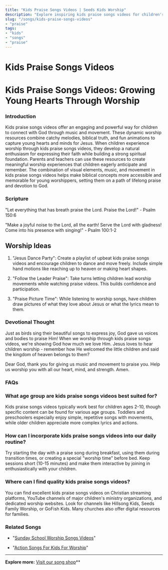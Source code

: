 ```yaml
---
title: "Kids Praise Songs Videos | Seeds Kids Worship"
description: "Explore inspiring kids praise songs videos for children's worship and faith development. Biblical music resources for families and ministry."
slug: "/songs/kids-praise-songs-videos"
- "praise"
tags:
- "kids"
- "songs"
- "praise"
---
```


# Kids Praise Songs Videos

# Kids Praise Songs Videos: Growing Young Hearts Through Worship

### Introduction
Kids praise songs videos offer an engaging and powerful way for children to connect with God through music and movement. These dynamic worship resources combine catchy melodies, biblical truth, and fun animations to capture young hearts and minds for Jesus. When children experience worship through kids praise songs videos, they develop a natural enthusiasm for expressing their faith while building a strong spiritual foundation. Parents and teachers can use these resources to create meaningful worship experiences that children eagerly anticipate and remember. The combination of visual elements, music, and movement in kids praise songs videos helps make biblical concepts more accessible and memorable for young worshippers, setting them on a path of lifelong praise and devotion to God.

### Scripture
"Let everything that has breath praise the Lord. Praise the Lord!" - Psalm 150:6

"Make a joyful noise to the Lord, all the earth! Serve the Lord with gladness! Come into his presence with singing!" - Psalm 100:1-2

## Worship Ideas
1. "Jesus Dance Party": Create a playlist of upbeat kids praise songs videos and encourage children to dance and move freely. Include simple hand motions like reaching up to heaven or making heart shapes.

2. "Follow the Leader Praise": Take turns letting children lead worship movements while watching praise videos. This builds confidence and participation.

3. "Praise Picture Time": While listening to worship songs, have children draw pictures of what they love about Jesus or what the lyrics mean to them.

### Devotional Thought
Just as birds sing their beautiful songs to express joy, God gave us voices and bodies to praise Him! When we worship through kids praise songs videos, we're showing God how much we love Him. Jesus loves to hear children worship - remember how He welcomed the little children and said the kingdom of heaven belongs to them? 

Dear God, thank you for giving us music and movement to praise you. Help us worship you with all our heart, mind, and strength. Amen.

### FAQs

### What age group are kids praise songs videos best suited for?
Kids praise songs videos typically work best for children ages 2-10, though specific content can be found for various age groups. Toddlers and preschoolers especially enjoy simple, repetitive songs with movements, while older children appreciate more complex lyrics and actions.

### How can I incorporate kids praise songs videos into our daily routine?
Try starting the day with a praise song during breakfast, using them during transition times, or creating a special "worship time" before bed. Keep sessions short (10-15 minutes) and make them interactive by joining in enthusiastically with your children.

### Where can I find quality kids praise songs videos?
You can find excellent kids praise songs videos on Christian streaming platforms, YouTube channels of major children's ministry organizations, and dedicated worship websites. Look for channels like Hillsong Kids, Seeds Family Worship, or GoFish Kids. Many churches also offer digital resources for families.

### Related Songs

- "[Sunday School Worship Songs Videos](/songs/sunday-school-worship-songs-videos/)"

- "[Action Songs For Kids For Worship](/songs/action-songs-for-kids-for-worship/)"

---

**Explore more:** [Visit our song shop](https://seedskidsworship.com/shop)**

<!-- Schema Markup -->
<script type="application/ld+json">
{
  "@context": "https://schema.org",
  "@type": "MusicRecording",
  "name": "Kids Praise Songs Videos",
  "byArtist": {
    "@type": "MusicGroup",
    "name": "Seeds Kids Worship"
  },
  "isFamilyFriendly": true,
  "url": "https://seedskidsworship.com/songs/kids-praise-songs-videos/"
}
</script>